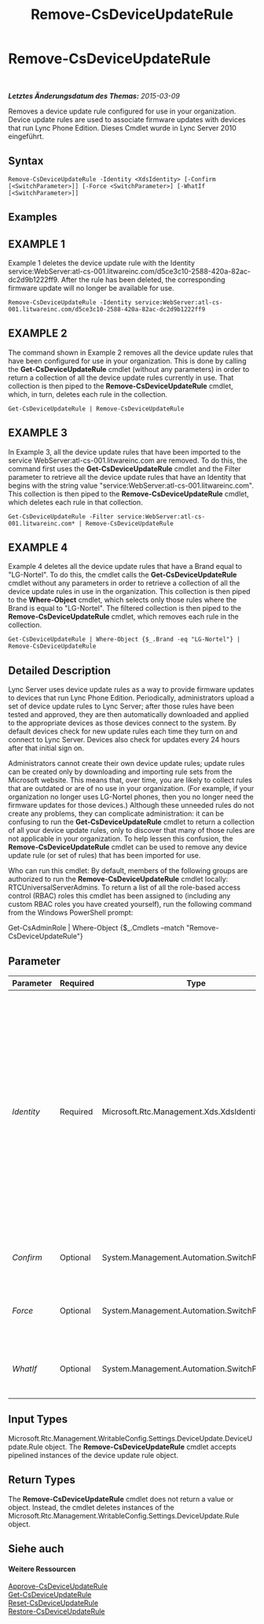 ﻿---
title: Remove-CsDeviceUpdateRule
TOCTitle: Remove-CsDeviceUpdateRule
ms:assetid: 42b0bcd5-d567-4867-841e-0d35ac05c09f
ms:mtpsurl: https://technet.microsoft.com/de-de/library/Gg425930(v=OCS.15)
ms:contentKeyID: 49293825
ms.date: 05/19/2016
mtps_version: v=OCS.15
ms.translationtype: HT
---

# Remove-CsDeviceUpdateRule

 

_**Letztes Änderungsdatum des Themas:** 2015-03-09_

Removes a device update rule configured for use in your organization. Device update rules are used to associate firmware updates with devices that run Lync Phone Edition. Dieses Cmdlet wurde in Lync Server 2010 eingeführt.

## Syntax

    Remove-CsDeviceUpdateRule -Identity <XdsIdentity> [-Confirm [<SwitchParameter>]] [-Force <SwitchParameter>] [-WhatIf [<SwitchParameter>]]

## Examples

## EXAMPLE 1

Example 1 deletes the device update rule with the Identity service:WebServer:atl-cs-001.litwareinc.com/d5ce3c10-2588-420a-82ac-dc2d9b1222ff9. After the rule has been deleted, the corresponding firmware update will no longer be available for use.

    Remove-CsDeviceUpdateRule -Identity service:WebServer:atl-cs-001.litwareinc.com/d5ce3c10-2588-420a-82ac-dc2d9b1222ff9

## EXAMPLE 2

The command shown in Example 2 removes all the device update rules that have been configured for use in your organization. This is done by calling the **Get-CsDeviceUpdateRule** cmdlet (without any parameters) in order to return a collection of all the device update rules currently in use. That collection is then piped to the **Remove-CsDeviceUpdateRule** cmdlet, which, in turn, deletes each rule in the collection.

    Get-CsDeviceUpdateRule | Remove-CsDeviceUpdateRule

## EXAMPLE 3

In Example 3, all the device update rules that have been imported to the service WebServer:atl-cs-001.litwareinc.com are removed. To do this, the command first uses the **Get-CsDeviceUpdateRule** cmdlet and the Filter parameter to retrieve all the device update rules that have an Identity that begins with the string value "service:WebServer:atl-cs-001.litwareinc.com". This collection is then piped to the **Remove-CsDeviceUpdateRule** cmdlet, which deletes each rule in that collection.

    Get-CsDeviceUpdateRule -Filter service:WebServer:atl-cs-001.litwareinc.com* | Remove-CsDeviceUpdateRule

## EXAMPLE 4

Example 4 deletes all the device update rules that have a Brand equal to "LG-Nortel". To do this, the cmdlet calls the **Get-CsDeviceUpdateRule** cmdlet without any parameters in order to retrieve a collection of all the device update rules in use in the organization. This collection is then piped to the **Where-Object** cmdlet, which selects only those rules where the Brand is equal to "LG-Nortel". The filtered collection is then piped to the **Remove-CsDeviceUpdateRule** cmdlet, which removes each rule in the collection.

    Get-CsDeviceUpdateRule | Where-Object {$_.Brand -eq "LG-Nortel"} | Remove-CsDeviceUpdateRule

## Detailed Description

Lync Server uses device update rules as a way to provide firmware updates to devices that run Lync Phone Edition. Periodically, administrators upload a set of device update rules to Lync Server; after those rules have been tested and approved, they are then automatically downloaded and applied to the appropriate devices as those devices connect to the system. By default devices check for new update rules each time they turn on and connect to Lync Server. Devices also check for updates every 24 hours after that initial sign on.

Administrators cannot create their own device update rules; update rules can be created only by downloading and importing rule sets from the Microsoft website. This means that, over time, you are likely to collect rules that are outdated or are of no use in your organization. (For example, if your organization no longer uses LG-Nortel phones, then you no longer need the firmware updates for those devices.) Although these unneeded rules do not create any problems, they can complicate administration: it can be confusing to run the **Get-CsDeviceUpdateRule** cmdlet to return a collection of all your device update rules, only to discover that many of those rules are not applicable in your organization. To help lessen this confusion, the **Remove-CsDeviceUpdateRule** cmdlet can be used to remove any device update rule (or set of rules) that has been imported for use.

Who can run this cmdlet: By default, members of the following groups are authorized to run the **Remove-CsDeviceUpdateRule** cmdlet locally: RTCUniversalServerAdmins. To return a list of all the role-based access control (RBAC) roles this cmdlet has been assigned to (including any custom RBAC roles you have created yourself), run the following command from the Windows PowerShell prompt:

Get-CsAdminRole | Where-Object {$\_.Cmdlets –match "Remove-CsDeviceUpdateRule"}

## Parameter


<table>
<colgroup>
<col style="width: 25%" />
<col style="width: 25%" />
<col style="width: 25%" />
<col style="width: 25%" />
</colgroup>
<thead>
<tr class="header">
<th>Parameter</th>
<th>Required</th>
<th>Type</th>
<th>Description</th>
</tr>
</thead>
<tbody>
<tr class="odd">
<td><p><em>Identity</em></p></td>
<td><p>Required</p></td>
<td><p>Microsoft.Rtc.Management.Xds.XdsIdentity</p></td>
<td><p>Unique identifier for the device update rule. The Identity of a device update rule is composed of two parts: The service scope where the rule has been applied (for example, service:WebServer:atl-cs-001.litwareinc.com) and the globally unique identifier (GUID) that was pre-assigned to the rule (for example, d5ce3c10-2588-420a-82ac-dc2d9b1222ff9). Based on this, the Identity for a given device update rule will look something like this: &quot;service:WebServer:atl-cs-001.litwareinc.com/d5ce3c10-2588-420a-82ac-dc2d9b1222ff9&quot;.</p>
<p>Wildcards are not allowed when specifying an Identity.</p></td>
</tr>
<tr class="even">
<td><p><em>Confirm</em></p></td>
<td><p>Optional</p></td>
<td><p>System.Management.Automation.SwitchParameter</p></td>
<td><p>Fordert Sie vor der Ausführung des Befehls zum Bestätigen auf.</p></td>
</tr>
<tr class="odd">
<td><p><em>Force</em></p></td>
<td><p>Optional</p></td>
<td><p>System.Management.Automation.SwitchParameter</p></td>
<td><p>Suppresses the display of any non-fatal error message that might occur when running the command.</p></td>
</tr>
<tr class="even">
<td><p><em>WhatIf</em></p></td>
<td><p>Optional</p></td>
<td><p>System.Management.Automation.SwitchParameter</p></td>
<td><p>Beschreibt die Auswirkungen einer Ausführung des Befehls, ohne den Befehl tatsächlich auszuführen.</p></td>
</tr>
</tbody>
</table>


## Input Types

Microsoft.Rtc.Management.WritableConfig.Settings.DeviceUpdate.DeviceUpdate.Rule object. The **Remove-CsDeviceUpdateRule** cmdlet accepts pipelined instances of the device update rule object.

## Return Types

The **Remove-CsDeviceUpdateRule** cmdlet does not return a value or object. Instead, the cmdlet deletes instances of the Microsoft.Rtc.Management.WritableConfig.Settings.DeviceUpdate.Rule object.

## Siehe auch

#### Weitere Ressourcen

[Approve-CsDeviceUpdateRule](approve-csdeviceupdaterule.md)  
[Get-CsDeviceUpdateRule](get-csdeviceupdaterule.md)  
[Reset-CsDeviceUpdateRule](reset-csdeviceupdaterule.md)  
[Restore-CsDeviceUpdateRule](restore-csdeviceupdaterule.md)

